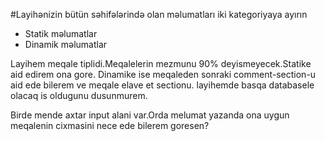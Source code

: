 #Layihənizin bütün səhifələrində olan məlumatları iki kategoriyaya ayırın
- Statik məlumatlar
- Dinamik məlumatlar

Layihem meqale tiplidi.Meqalelerin mezmunu 90% deyismeyecek.Statike aid edirem ona gore.
Dinamike ise meqaleden sonraki comment-section-u aid ede bilerem ve meqale elave et sectionu.
layihemde basqa databasele olacaq is oldugunu dusunmurem.

Birde mende axtar input alani var.Orda melumat yazanda ona uygun meqalenin cixmasini nece ede bilerem goresen?